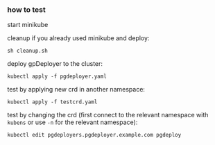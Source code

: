 ### how to test

start minikube

cleanup if you already used minikube and deploy:
```
sh cleanup.sh
```

deploy gpDeployer to the cluster:
```
kubectl apply -f pgdeployer.yaml
```

test by applying new crd in another namespace:
```
kubectl apply -f testcrd.yaml
```

test by changing the crd (first connect to the relevant namespace with `kubens` or use `-n` for the relevant namespace):
```
kubectl edit pgdeployers.pgdeployer.example.com pgdeploy
```

